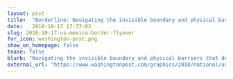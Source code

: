 ```yaml
---
layout: post
title:  "Borderline: Navigating the invisible boundary and physical barriers that define the U.S.-Mexico border"
date:   2018-10-17 17:37:02
slug: 2018-10-17-us-mexico-border-flyover
for_icon: washington-post.png
show_on_homepage: false
tease: false
blurb: "Navigating the invisible boundary and physical barriers that define the U.S.-Mexico border"
external_url: "https://www.washingtonpost.com/graphics/2018/national/us-mexico-border-flyover/"
---
```


